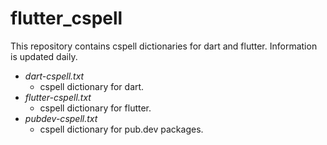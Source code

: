 # flutter_cspell

This repository contains cspell dictionaries for dart and flutter.
Information is updated daily.

- _dart-cspell.txt_
  - cspell dictionary for dart.
- _flutter-cspell.txt_
  - cspell dictionary for flutter.
- _pubdev-cspell.txt_
  - cspell dictionary for pub.dev packages.
